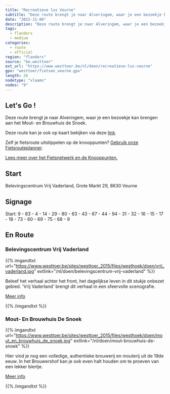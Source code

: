 ```yaml
---
title: "Recreatieve lus Veurne"
subtitle: "Deze route brengt je naar Alveringem, waar je een bezoekje kan brengen aan het Mout- en Brouwhuis de Snoek"
date: "2022-11-06"
description: "Deze route brengt je naar Alveringem, waar je een bezoekje kan brengen aan het Mout- en Brouwhuis de Snoek" 
tags:
  - flanders
  - medium
categories: 
  - route
  - official
region: "flanders"
source: "be.westtoer"
ext_url: "https://www.westtoer.be/nl/doen/recreatieve-lus-veurne"
gpx: "westtoer/fietsen_veurne.gpx"
length: 26
nodetype: "vlaams"
nodes: "9"
---
```


## Let's Go !

Deze route brengt je naar Alveringem, waar je een bezoekje kan brengen aan het Mout- en Brouwhuis de Snoek.

Deze route kan je ook op kaart bekijken via deze [link](http://west-vlinderen.be/routes/detail/8cs4t8/).

Zelf je fietsroute uitstippelen op de knooppunten? [Gebruik onze Fietsrouteplanner](http://www.westtoer.be/nl/fietsrouteplanner).

[Lees meer over het Fietsnetwerk en de Knooppunten.](http://www.westtoer.be/nl/inspiratie/fietsnetwerk)

## Start 

Belevingscentrum Vrij Vaderland, Grote Markt 29, 8630 Veurne

## Signage

Start: 9 - 83 - 4 - 14 - 29 - 80 - 63 - 43 - 67 - 44 - 94 - 31 - 32 - 16 - 15 - 17 - 18 - 73 - 60 - 69 - 75 - 68 - 9

## En Route

### Belevingscentrum Vrij Vaderland

{{% imgandtxt url="https://www.westtoer.be/sites/westtoer_2015/files/westhoek/doen/vrij_vaderland.jpg" extlink="/nl/doen/belevingscentrum-vrij-vaderland" %}}

Beleef het verhaal achter het front, het dagelijkse leven in dit stukje onbezet gebied. 'Vrij Vaderland' brengt dit verhaal in een sfeervolle scenografie.

[Meer info](https://www.westtoer.be/nl/doen/belevingscentrum-vrij-vaderland)

{{% /imgandtxt %}}

### Mout- En Brouwhuis De Snoek

{{% imgandtxt url="https://www.westtoer.be/sites/westtoer_2015/files/westhoek/doen/mout_en_brouwhuis_de_snoek.jpg" extlink="/nl/doen/mout-brouwhuis-de-snoek" %}}

Hier vind je nog een volledige, authentieke brouwerij en mouterij uit de 19de eeuw. In het Brouwershof kan je ook even halt houden om te proeven van een lekker biertje.

[Meer info](https://www.westtoer.be/nl/doen/mout-brouwhuis-de-snoek)

{{% /imgandtxt %}}